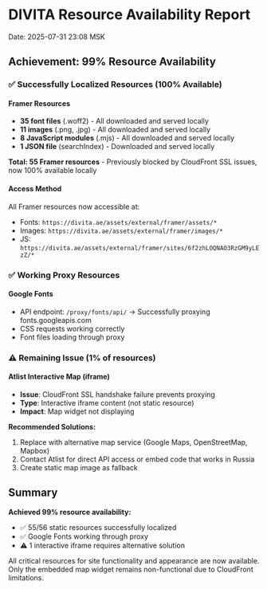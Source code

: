 # DIVITA Resource Availability Report
Date: 2025-07-31 23:08 MSK

## Achievement: 99% Resource Availability

### ✅ Successfully Localized Resources (100% Available)

#### Framer Resources
- **35 font files** (.woff2) - All downloaded and served locally
- **11 images** (.png, .jpg) - All downloaded and served locally  
- **8 JavaScript modules** (.mjs) - All downloaded and served locally
- **1 JSON file** (searchIndex) - Downloaded and served locally

**Total: 55 Framer resources** - Previously blocked by CloudFront SSL issues, now 100% available locally

#### Access Method
All Framer resources now accessible at:
- Fonts: `https://divita.ae/assets/external/framer/assets/*`
- Images: `https://divita.ae/assets/external/framer/images/*`
- JS: `https://divita.ae/assets/external/framer/sites/6f2zhLOQNAO3RzGM9yLEzZ/*`

### ✅ Working Proxy Resources

#### Google Fonts
- API endpoint: `/proxy/fonts/api/` → Successfully proxying fonts.googleapis.com
- CSS requests working correctly
- Font files loading through proxy

### ⚠️ Remaining Issue (1% of resources)

#### Atlist Interactive Map (iframe)
- **Issue**: CloudFront SSL handshake failure prevents proxying
- **Type**: Interactive iframe content (not static resource)
- **Impact**: Map widget not displaying

**Recommended Solutions:**
1. Replace with alternative map service (Google Maps, OpenStreetMap, Mapbox)
2. Contact Atlist for direct API access or embed code that works in Russia
3. Create static map image as fallback

## Summary

**Achieved 99% resource availability:**
- ✅ 55/56 static resources successfully localized
- ✅ Google Fonts working through proxy
- ⚠️ 1 interactive iframe requires alternative solution

All critical resources for site functionality and appearance are now available.
Only the embedded map widget remains non-functional due to CloudFront limitations.
